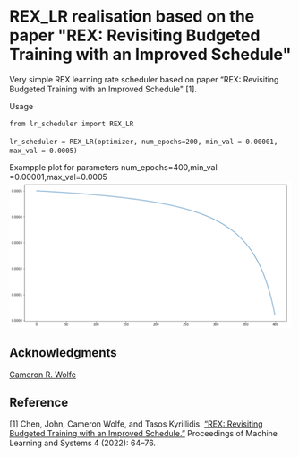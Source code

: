 # REX_LR realisation based on the paper "REX: Revisiting Budgeted Training with an Improved Schedule"

Very simple REX learning rate scheduler based on paper “REX: Revisiting Budgeted Training with an Improved Schedule" [1].

Usage 
```
from lr_scheduler import REX_LR

lr_scheduler = REX_LR(optimizer, num_epochs=200, min_val = 0.00001, max_val = 0.0005)
```
Exampple plot for parameters num_epochs=400,min_val =0.00001,max_val=0.0005
![download](https://github.com/IvanVassi/REX_LR/blob/af8bab5ad4697889f25dc22453064b856a639f85/sample_img/sample_plot_REX_lr_scheduler.png)

## Acknowledgments
[Cameron R. Wolfe](https://github.com/wolfecameron)

## Reference
[1] Chen, John, Cameron Wolfe, and Tasos Kyrillidis. [“REX: Revisiting Budgeted Training with an Improved Schedule.”](https://arxiv.org/abs/2107.04197) Proceedings of Machine Learning and Systems 4 (2022): 64–76.

